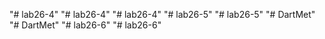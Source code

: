 "# lab26-4" 
"# lab26-4" 
"# lab26-4" 
"# lab26-5" 
"# lab26-5" 
"# DartMet" 
"# DartMet" 
"# lab26-6" 
"# lab26-6" 
